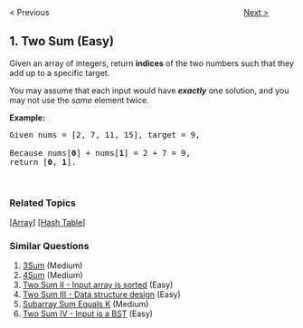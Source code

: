 <!--|This file generated by command(leetcode description); DO NOT EDIT.    |-->
<!--+----------------------------------------------------------------------+-->
<!--|@author    Openset <openset.wang@gmail.com>                           |-->
<!--|@link      https://github.com/openset                                 |-->
<!--|@home      https://github.com/openset/leetcode                        |-->
<!--+----------------------------------------------------------------------+-->

< Previous 　　　　　　　　　　　　　　　　　　　　　　　　 [Next >](https://github.com/openset/leetcode/tree/master/problems/add-two-numbers "Add Two Numbers")

## 1. Two Sum (Easy)

<p>Given an array of integers, return <strong>indices</strong> of the two numbers such that they add up to a specific target.</p>

<p>You may assume that each input would have <strong><em>exactly</em></strong> one solution, and you may not use the <em>same</em> element twice.</p>

<p><strong>Example:</strong></p>

<pre>
Given nums = [2, 7, 11, 15], target = 9,

Because nums[<strong>0</strong>] + nums[<strong>1</strong>] = 2 + 7 = 9,
return [<strong>0</strong>, <strong>1</strong>].
</pre>

<p>&nbsp;</p>

### Related Topics
  [[Array](https://github.com/openset/leetcode/tree/master/tag/array/README.md)]
  [[Hash Table](https://github.com/openset/leetcode/tree/master/tag/hash-table/README.md)]

### Similar Questions
  1. [3Sum](https://github.com/openset/leetcode/tree/master/problems/3sum) (Medium)
  1. [4Sum](https://github.com/openset/leetcode/tree/master/problems/4sum) (Medium)
  1. [Two Sum II - Input array is sorted](https://github.com/openset/leetcode/tree/master/problems/two-sum-ii-input-array-is-sorted) (Easy)
  1. [Two Sum III - Data structure design](https://github.com/openset/leetcode/tree/master/problems/two-sum-iii-data-structure-design) (Easy)
  1. [Subarray Sum Equals K](https://github.com/openset/leetcode/tree/master/problems/subarray-sum-equals-k) (Medium)
  1. [Two Sum IV - Input is a BST](https://github.com/openset/leetcode/tree/master/problems/two-sum-iv-input-is-a-bst) (Easy)
